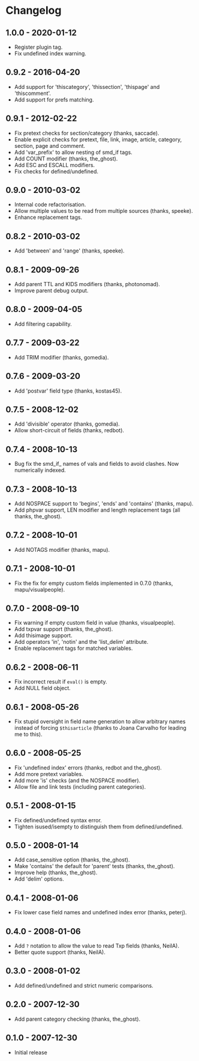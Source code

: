# Changelog

## 1.0.0 - 2020-01-12

* Register plugin tag.
* Fix undefined index warning.

## 0.9.2 - 2016-04-20

* Add support for 'thiscategory', 'thissection', 'thispage' and 'thiscomment'.
* Add support for prefs matching.

## 0.9.1 - 2012-02-22

* Fix pretext checks for section/category (thanks, saccade).
* Enable explicit checks for pretext, file, link, image, article, category, section, page and comment.
* Add 'var_prefix' to allow nesting of smd_if tags.
* Add COUNT modifier (thanks, the_ghost).
* Add ESC and ESCALL modifiers.
* Fix checks for defined/undefined.

## 0.9.0 - 2010-03-02

* Internal code refactorisation.
* Allow multiple values to be read from multiple sources (thanks, speeke).
* Enhance replacement tags.

## 0.8.2 - 2010-03-02

* Add 'between' and 'range' (thanks, speeke).

## 0.8.1 - 2009-09-26

* Add parent TTL and KIDS modifiers (thanks, photonomad).
* Improve parent debug output.

## 0.8.0 - 2009-04-05

* Add filtering capability.

## 0.7.7 - 2009-03-22

* Add TRIM modifier (thanks, gomedia).

## 0.7.6 - 2009-03-20

* Add 'postvar' field type (thanks, kostas45).

## 0.7.5 - 2008-12-02

* Add 'divisible' operator (thanks, gomedia).
* Allow short-circuit of fields (thanks, redbot).

## 0.7.4 - 2008-10-13

* Bug fix the smd_if_ names of vals and fields to avoid clashes. Now numerically indexed.

## 0.7.3 - 2008-10-13

* Add NOSPACE support to 'begins', 'ends' and 'contains' (thanks, mapu).
* Add phpvar support, LEN modifier and length replacement tags (all thanks, the_ghost).

## 0.7.2 - 2008-10-01

* Add NOTAGS modifier (thanks, mapu).

## 0.7.1 - 2008-10-01

* Fix the fix for empty custom fields implemented in 0.7.0 (thanks, mapu/visualpeople).

## 0.7.0 - 2008-09-10

* Fix warning if empty custom field in value (thanks, visualpeople).
* Add txpvar support (thanks, the_ghost).
* Add thisimage support.
* Add operators 'in', 'notin' and the 'list_delim' attribute.
* Enable replacement tags for matched variables.

## 0.6.2 - 2008-06-11

* Fix incorrect result if `eval()` is empty.
* Add NULL field object.

## 0.6.1 - 2008-05-26

* Fix stupid oversight in field name generation to allow arbitrary names instead of forcing `$thisarticle` (thanks to Joana Carvalho for leading me to this).

## 0.6.0 - 2008-05-25

* Fix 'undefined index' errors (thanks, redbot and the_ghost).
* Add more pretext variables.
* Add more 'is' checks (and the NOSPACE modifier).
* Allow file and link tests (including parent categories).

## 0.5.1 - 2008-01-15

* Fix defined/undefined syntax error.
* Tighten isused/isempty to distinguish them from defined/undefined.

## 0.5.0 - 2008-01-14

* Add case_sensitive option (thanks, the_ghost).
* Make 'contains' the default for 'parent' tests (thanks, the_ghost).
* Improve help (thanks, the_ghost).
* Add 'delim' options.

## 0.4.1 - 2008-01-06

* Fix lower case field names and undefined index error (thanks, peterj).

## 0.4.0 - 2008-01-06

* Add `?` notation to allow the value to read Txp fields (thanks, NeilA).
* Better quote support (thanks, NeilA).

## 0.3.0 - 2008-01-02

* Add defined/undefined and strict numeric comparisons.

## 0.2.0 - 2007-12-30

* Add parent category checking (thanks, the_ghost).

## 0.1.0 - 2007-12-30

* Initial release






